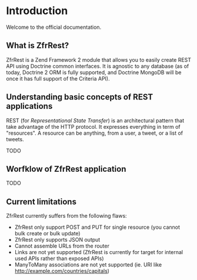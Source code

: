 # Introduction

Welcome to the official documentation.

## What is ZfrRest?

ZfrRest is a Zend Framework 2 module that allows you to easily create REST API using Doctrine common interfaces. It
is agnostic to any database (as of today, Doctrine 2 ORM is fully supported, and Doctrine MongoDB will be once it has
full support of the Criteria API).

## Understanding basic concepts of REST applications

REST (for *Representational State Transfer*) is an architectural pattern that take advantage of the HTTP protocol. It
expresses everything in term of "resources". A resource can be anything, from a user, a tweet, or a list of tweets.

TODO

## Worfklow of ZfrRest application

TODO

## Current limitations

ZfrRest currently suffers from the following flaws:

* ZfrRest only support POST and PUT for single resource (you cannot bulk create or bulk update)
* ZfrRest only supports JSON output
* Cannot assemble URLs from the router
* Links are not yet supported (ZfrRest is currently for target for internal used APIs rather than exposed APIs)
* ManyToMany associations are not yet supported (ie. URI like http://example.com/countries/capitals)
